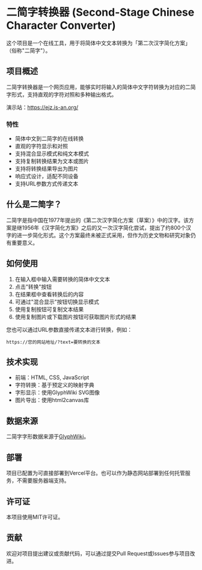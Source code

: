 # 二简字转换器 (Second-Stage Chinese Character Converter)

这个项目是一个在线工具，用于将简体中文文本转换为「第二次汉字简化方案」（俗称"二简字"）。

## 项目概述

二简字转换器是一个网页应用，能够实时将输入的简体中文字符转换为对应的二简字形式，支持直观的字符对照和多种输出格式。

演示站：https://ejz.is-an.org/

### 特性

- 简体中文到二简字的在线转换
- 直观的字符显示和对照
- 支持混合显示模式和纯文本模式
- 支持复制转换结果为文本或图片
- 支持将转换结果导出为图片
- 响应式设计，适配不同设备
- 支持URL参数方式传递文本

## 什么是二简字？

二简字是指中国在1977年提出的《第二次汉字简化方案（草案）》中的汉字。该方案是继1956年《汉字简化方案》之后的又一次汉字简化尝试，提出了约800个汉字的进一步简化形式。这个方案最终未被正式采用，但作为历史文物和研究对象仍有重要意义。

## 如何使用

1. 在输入框中输入需要转换的简体中文文本
2. 点击"转换"按钮
3. 在结果框中查看转换后的内容
4. 可通过"混合显示"按钮切换显示模式
5. 使用复制按钮可复制文本结果
6. 使用复制图片或下载图片按钮可获取图片形式的结果

您也可以通过URL参数直接传递文本进行转换，例如：
```
https://您的网站地址/?text=要转换的文本
```

## 技术实现

- 前端：HTML, CSS, JavaScript
- 字符转换：基于预定义的映射字典
- 字形显示：使用GlyphWiki SVG图像
- 图片导出：使用html2canvas库

## 数据来源

二简字字形数据来源于[GlyphWiki](http://glyphwiki.org/wiki/Group:%E7%AC%AC%E4%BA%8C%E6%AC%A1%E6%B1%89%E5%AD%97%E7%AE%80%E5%8C%96%E6%96%B9%E6%A1%88%E3%83%BB%E7%AC%AC%E4%B8%80%E8%A1%A8)。

## 部署

项目已配置为可直接部署到Vercel平台。也可以作为静态网站部署到任何托管服务，不需要服务器端支持。

## 许可证

本项目使用MIT许可证。

## 贡献

欢迎对项目提出建议或贡献代码，可以通过提交Pull Request或Issues参与项目改进。
